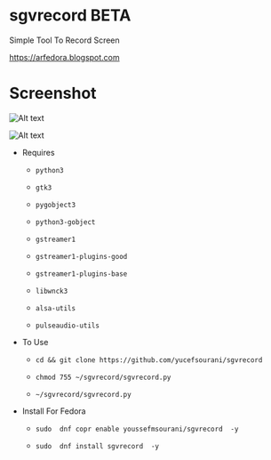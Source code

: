 # sgvrecord BETA
Simple Tool To Record Screen

https://arfedora.blogspot.com


# Screenshot

![Alt text](https://raw.githubusercontent.com/yucefsourani/sgvrecord/master/Screenshot/1.jpg "Screenshot")

![Alt text](https://raw.githubusercontent.com/yucefsourani/sgvrecord/master/Screenshot/2.jpg "Screenshot")



* Requires

  * ``` python3 ```
  
  * ``` gtk3 ```
  
  * ``` pygobject3 ```
 
  * ``` python3-gobject ```
  
  * ``` gstreamer1 ```
    
  * ``` gstreamer1-plugins-good ```
    
  * ``` gstreamer1-plugins-base ```

  * ``` libwnck3 ```

  * ``` alsa-utils ```
  
  * ``` pulseaudio-utils ```
  


* To Use
 
  * ``` cd && git clone https://github.com/yucefsourani/sgvrecord ```

  * ``` chmod 755 ~/sgvrecord/sgvrecord.py ```
  
  * ``` ~/sgvrecord/sgvrecord.py ```



* Install For Fedora

  * ``` sudo  dnf copr enable youssefmsourani/sgvrecord  -y ```
  
  * ``` sudo  dnf install sgvrecord  -y ```
